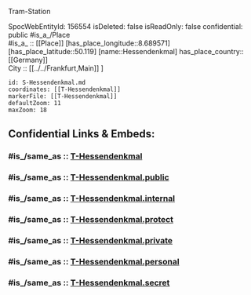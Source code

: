 ﻿---
location:
- 50.119
- 8.689571
mapmarker: tram
mapzoom:
- 8
- 18
tags:
- geo/station/tram
type: Station
---

Tram-Station

SpocWebEntityId: 156554
isDeleted: false
isReadOnly: false
confidential: public
#is_a_/Place  
#is_a_ :: [[Place]] 
[has_place_longitude::8.689571] 
[has_place_latitude::50.119] 
[name::Hessendenkmal] 
has_place_country:: [[Germany]]  
City :: [[../../Frankfurt,Main]] ] 


```leaflet
id: S-Hessendenkmal.md
coordinates: [[T-Hessendenkmal]] 
markerFile: [[T-Hessendenkmal]] 
defaultZoom: 11 
maxZoom: 18
```


## Confidential Links & Embeds: 

### #is_/same_as :: [T-Hessendenkmal](T-Hessendenkmal.md) 

### #is_/same_as :: [T-Hessendenkmal.public](/_public/Earth/Continent/Europe/Europe~Central/Germany/Germany~West/Hessen/counties~Hessen/Frankfurt~Main/Stations-FFM~T/T-Hessendenkmal.public.md) 

### #is_/same_as :: [T-Hessendenkmal.internal](/_internal/Earth/Continent/Europe/Europe~Central/Germany/Germany~West/Hessen/counties~Hessen/Frankfurt~Main/Stations-FFM~T/T-Hessendenkmal.internal.md) 

### #is_/same_as :: [T-Hessendenkmal.protect](/_protect/Earth/Continent/Europe/Europe~Central/Germany/Germany~West/Hessen/counties~Hessen/Frankfurt~Main/Stations-FFM~T/T-Hessendenkmal.protect.md) 

### #is_/same_as :: [T-Hessendenkmal.private](/_private/Earth/Continent/Europe/Europe~Central/Germany/Germany~West/Hessen/counties~Hessen/Frankfurt~Main/Stations-FFM~T/T-Hessendenkmal.private.md) 

### #is_/same_as :: [T-Hessendenkmal.personal](/_personal/Earth/Continent/Europe/Europe~Central/Germany/Germany~West/Hessen/counties~Hessen/Frankfurt~Main/Stations-FFM~T/T-Hessendenkmal.personal.md) 

### #is_/same_as :: [T-Hessendenkmal.secret](/_secret/Earth/Continent/Europe/Europe~Central/Germany/Germany~West/Hessen/counties~Hessen/Frankfurt~Main/Stations-FFM~T/T-Hessendenkmal.secret.md)

